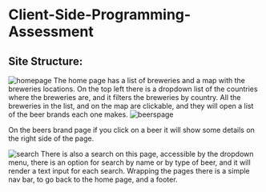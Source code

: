 # Client-Side-Programming-Assessment
## Site Structure: 

![homepage](https://res.cloudinary.com/fabiomatoscosta/image/upload/v1588771794/pxlwidgets%20ass./Home_page_k8zvwf.png)
The home page has a list of breweries and a map with the breweries locations. On the top left there is a dropdown list of the countries where the breweries are, and it filters the breweries by country. All the breweries in the list, and on the map are clickable, and they will open a list of the beer brands each one makes.
![beerspage](https://res.cloudinary.com/fabiomatoscosta/image/upload/v1588771794/pxlwidgets%20ass./beers_page_qi32si.png)

On the beers brand page if you click on a beer it will show some details on the right side of the page. 

![search](https://res.cloudinary.com/fabiomatoscosta/image/upload/v1588771794/pxlwidgets%20ass./search_by_name_lrrimo.png)
There is also a search on this page, accessible by the dropdown menu, there is an option for search by name or by type of beer, and it will render a text input for each search.
Wrapping the pages there is a simple nav bar, to go back to the home page, and a footer.

	

